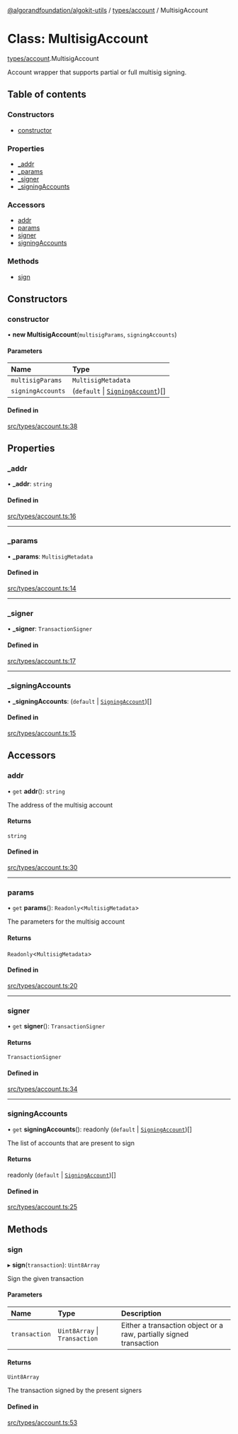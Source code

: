 [@algorandfoundation/algokit-utils](../README.md) / [types/account](../modules/types_account.md) / MultisigAccount

# Class: MultisigAccount

[types/account](../modules/types_account.md).MultisigAccount

Account wrapper that supports partial or full multisig signing.

## Table of contents

### Constructors

- [constructor](types_account.MultisigAccount.md#constructor)

### Properties

- [\_addr](types_account.MultisigAccount.md#_addr)
- [\_params](types_account.MultisigAccount.md#_params)
- [\_signer](types_account.MultisigAccount.md#_signer)
- [\_signingAccounts](types_account.MultisigAccount.md#_signingaccounts)

### Accessors

- [addr](types_account.MultisigAccount.md#addr)
- [params](types_account.MultisigAccount.md#params)
- [signer](types_account.MultisigAccount.md#signer)
- [signingAccounts](types_account.MultisigAccount.md#signingaccounts)

### Methods

- [sign](types_account.MultisigAccount.md#sign)

## Constructors

### constructor

• **new MultisigAccount**(`multisigParams`, `signingAccounts`)

#### Parameters

| Name | Type |
| :------ | :------ |
| `multisigParams` | `MultisigMetadata` |
| `signingAccounts` | (`default` \| [`SigningAccount`](types_account.SigningAccount.md))[] |

#### Defined in

[src/types/account.ts:38](https://github.com/algorandfoundation/algokit-utils-ts/blob/main/src/types/account.ts#L38)

## Properties

### \_addr

• **\_addr**: `string`

#### Defined in

[src/types/account.ts:16](https://github.com/algorandfoundation/algokit-utils-ts/blob/main/src/types/account.ts#L16)

___

### \_params

• **\_params**: `MultisigMetadata`

#### Defined in

[src/types/account.ts:14](https://github.com/algorandfoundation/algokit-utils-ts/blob/main/src/types/account.ts#L14)

___

### \_signer

• **\_signer**: `TransactionSigner`

#### Defined in

[src/types/account.ts:17](https://github.com/algorandfoundation/algokit-utils-ts/blob/main/src/types/account.ts#L17)

___

### \_signingAccounts

• **\_signingAccounts**: (`default` \| [`SigningAccount`](types_account.SigningAccount.md))[]

#### Defined in

[src/types/account.ts:15](https://github.com/algorandfoundation/algokit-utils-ts/blob/main/src/types/account.ts#L15)

## Accessors

### addr

• `get` **addr**(): `string`

The address of the multisig account

#### Returns

`string`

#### Defined in

[src/types/account.ts:30](https://github.com/algorandfoundation/algokit-utils-ts/blob/main/src/types/account.ts#L30)

___

### params

• `get` **params**(): `Readonly`<`MultisigMetadata`\>

The parameters for the multisig account

#### Returns

`Readonly`<`MultisigMetadata`\>

#### Defined in

[src/types/account.ts:20](https://github.com/algorandfoundation/algokit-utils-ts/blob/main/src/types/account.ts#L20)

___

### signer

• `get` **signer**(): `TransactionSigner`

#### Returns

`TransactionSigner`

#### Defined in

[src/types/account.ts:34](https://github.com/algorandfoundation/algokit-utils-ts/blob/main/src/types/account.ts#L34)

___

### signingAccounts

• `get` **signingAccounts**(): readonly (`default` \| [`SigningAccount`](types_account.SigningAccount.md))[]

The list of accounts that are present to sign

#### Returns

readonly (`default` \| [`SigningAccount`](types_account.SigningAccount.md))[]

#### Defined in

[src/types/account.ts:25](https://github.com/algorandfoundation/algokit-utils-ts/blob/main/src/types/account.ts#L25)

## Methods

### sign

▸ **sign**(`transaction`): `Uint8Array`

Sign the given transaction

#### Parameters

| Name | Type | Description |
| :------ | :------ | :------ |
| `transaction` | `Uint8Array` \| `Transaction` | Either a transaction object or a raw, partially signed transaction |

#### Returns

`Uint8Array`

The transaction signed by the present signers

#### Defined in

[src/types/account.ts:53](https://github.com/algorandfoundation/algokit-utils-ts/blob/main/src/types/account.ts#L53)
